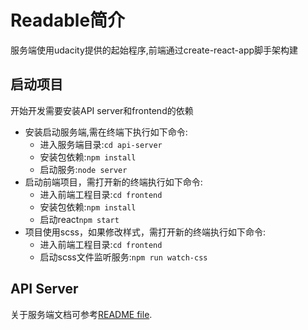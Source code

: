 # Readable简介

服务端使用udacity提供的起始程序,前端通过create-react-app脚手架构建

## 启动项目

开始开发需要安装API server和frontend的依赖

* 安装启动服务端,需在终端下执行如下命令:
    - 进入服务端目录:`cd api-server`
    - 安装包依赖:`npm install`
    - 启动服务:`node server`
* 启动前端项目，需打开新的终端执行如下命令:
    - 进入前端工程目录:`cd frontend`
    - 安装包依赖:`npm install`
    - 启动react`npm start`
* 项目使用scss，如果修改样式，需打开新的终端执行如下命令:
    - 进入前端工程目录:`cd frontend`
    - 启动scss文件监听服务:`npm run watch-css`

## API Server

关于服务端文档可参考[README file](api-server/README.md).
